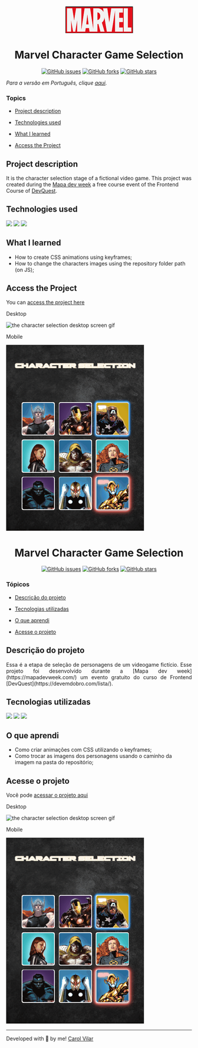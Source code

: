 <p align='center'> <img src="./src/marvel-logo.png" alt="image of the character selection page"> </p>

<h1 align='center'> Marvel Character Game Selection </h1>

<div align='center'>
	<a href="https://github.com/Bo83dev/digital-agc/issues"><img alt="GitHub issues" src="https://img.shields.io/github/issues/Bo83dev/digital-agc"></a>
	<a href="https://github.com/Bo83dev/digital-agc/network"><img alt="GitHub forks" src="https://img.shields.io/github/forks/Bo83dev/digital-agc"></a>
	<a href="https://github.com/Bo83dev/digital-agc/stargazers"><img alt="GitHub stars" src="https://img.shields.io/github/stars/Bo83dev/digital-agc"></a>
</div>


_Para a versão em Português, clique [aqui](#portuguese)._


### Topics

- [Project description](#project-description)

- [Technologies used](#technologies-used)

- [What I learned](#what-I-learned)

- [Access the Project](#access-the-project)


## Project description

<p align="justify">

It is the character selection stage of a fictional video game. 
This project was created during the [Mapa dev week](https://mapadevweek.com/) a free course event of the Frontend Course of [DevQuest](https://devemdobro.com/lista/).


</p>

## Technologies used

<div>
  <img src="https://img.shields.io/badge/HTML5-E34F26?style=for-the-badge&logo=html5&logoColor=white">
  <img src="https://img.shields.io/badge/CSS3-1572B6?style=for-the-badge&logo=css3&logoColor=white">
  <img src="https://img.shields.io/badge/JavaScript-F7DF1E?style=for-the-badge&logo=javascript&logoColor=black">
</div>

## What I learned

- How to create CSS animations using keyframes;
- How to change the characters images using the repository folder path (on JS);


## Access the Project

You can [access the project here](https://bo83dev.github.io/marvel-character-selection/) 


Desktop 

<img src="./src/marvel-desktop-screen.gif" alt="the character selection desktop screen gif">

Mobile

<img src="./src/marvel-mobile-screen.gif" alt="the character selection mobile screen gif">


<div id="portuguese">


<h1 align='center'> Marvel Character Game Selection </h1>


<div align='center'>
	<a href="https://github.com/Bo83dev/digital-agc/issues"><img alt="GitHub issues" src="https://img.shields.io/github/issues/Bo83dev/digital-agc"></a>
	<a href="https://github.com/Bo83dev/digital-agc/network"><img alt="GitHub forks" src="https://img.shields.io/github/forks/Bo83dev/digital-agc"></a>
	<a href="https://github.com/Bo83dev/digital-agc/stargazers"><img alt="GitHub stars" src="https://img.shields.io/github/stars/Bo83dev/digital-agc"></a>
</div>


### Tópicos 

- [Descrição do projeto](#descrição-do-projeto)

- [Tecnologias utilizadas](#tecnologias-utilizadas)

- [O que aprendi](#o-que-aprendi)

- [Acesse o projeto](#acesse-o-projeto)


## Descrição do projeto 

<p align="justify">
Essa é a etapa de seleção de personagens de um videogame fictício. 
Esse projeto foi desenvolvido durante a [Mapa dev week](https://mapadevweek.com/) um evento gratuito do curso de Frontend [DevQuest](https://devemdobro.com/lista/).
</p>


## Tecnologias utilizadas

<div>
  <img src="https://img.shields.io/badge/HTML5-E34F26?style=for-the-badge&logo=html5&logoColor=white">
  <img src="https://img.shields.io/badge/CSS3-1572B6?style=for-the-badge&logo=css3&logoColor=white">
  <img src="https://img.shields.io/badge/JavaScript-F7DF1E?style=for-the-badge&logo=javascript&logoColor=black">		
</div>

## O que aprendi

- Como criar animações com CSS utilizando o keyframes;
- Como trocar as imagens dos personagens usando o caminho da imagem na pasta do repositório;	
	

## Acesse o projeto

Você pode [acessar o projeto aqui](https://bo83dev.github.io/marvel-character-selection/) 

Desktop 

<img src="./src/marvel-desktop-screen.gif" alt="the character selection desktop screen gif">

Mobile

<img src="./src/marvel-mobile-screen.gif" alt="the character selection mobile screen gif">


<hr>

Developed with 🧡 by me!  [Carol Vilar](https://www.linkedin.com/in/carolinebarbosavilar/)
